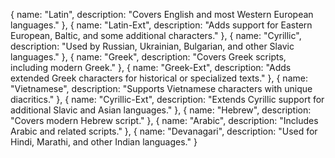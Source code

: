 { name: "Latin", description: "Covers English and most Western European languages." },
{ name: "Latin-Ext", description: "Adds support for Eastern European, Baltic, and some additional characters." },
{ name: "Cyrillic", description: "Used by Russian, Ukrainian, Bulgarian, and other Slavic languages." },
{ name: "Greek", description: "Covers Greek scripts, including modern Greek." },
{ name: "Greek-Ext", description: "Adds extended Greek characters for historical or specialized texts." },
{ name: "Vietnamese", description: "Supports Vietnamese characters with unique diacritics." },
{ name: "Cyrillic-Ext", description: "Extends Cyrillic support for additional Slavic and Asian languages." },
{ name: "Hebrew", description: "Covers modern Hebrew script." },
{ name: "Arabic", description: "Includes Arabic and related scripts." },
{ name: "Devanagari", description: "Used for Hindi, Marathi, and other Indian languages." }
